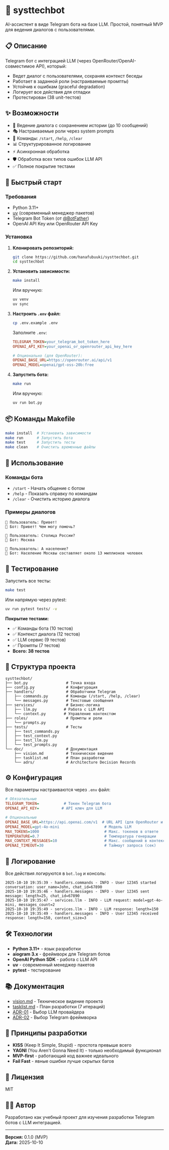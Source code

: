 # 🤖 systtechbot

AI-ассистент в виде Telegram бота на базе LLM. Простой, понятный MVP для ведения диалогов с пользователями.

## 📋 Описание

Telegram бот с интеграцией LLM (через OpenRouter/OpenAI-совместимое API), который:
- Ведет диалог с пользователями, сохраняя контекст беседы
- Работает в заданной роли (настраиваемые промпты)
- Устойчив к ошибкам (graceful degradation)
- Логирует все действия для отладки
- Протестирован (38 unit-тестов)

## ✨ Возможности

- 💬 Ведение диалога с сохранением истории (до 10 сообщений)
- 🎭 Настраиваемые роли через system prompts
- 🔄 Команды: `/start`, `/help`, `/clear`
- 📊 Структурированное логирование
- ⚡ Асинхронная обработка
- 🛡️ Обработка всех типов ошибок LLM API
- ✅ Полное покрытие тестами

## 🚀 Быстрый старт

### Требования

- Python 3.11+
- [uv](https://github.com/astral-sh/uv) (современный менеджер пакетов)
- Telegram Bot Token (от [@BotFather](https://t.me/BotFather))
- OpenAI API Key или OpenRouter API Key

### Установка

1. **Клонировать репозиторий:**
   ```bash
   git clone https://github.com/hanafubuuki/systtechbot.git
   cd systtechbot
   ```

2. **Установить зависимости:**
   ```bash
   make install
   ```
   
   Или вручную:
   ```bash
   uv venv
   uv sync
   ```

3. **Настроить `.env` файл:**
   ```bash
   cp .env.example .env
   ```
   
   Заполните `.env`:
   ```ini
   TELEGRAM_TOKEN=your_telegram_bot_token_here
   OPENAI_API_KEY=your_openai_or_openrouter_api_key_here
   
   # Опционально (для OpenRouter):
   OPENAI_BASE_URL=https://openrouter.ai/api/v1
   OPENAI_MODEL=openai/gpt-oss-20b:free
   ```

4. **Запустить бота:**
   ```bash
   make run
   ```
   
   Или вручную:
   ```bash
   uv run bot.py
   ```

## 📦 Команды Makefile

```bash
make install  # Установить зависимости
make run      # Запустить бота
make test     # Запустить тесты
make clean    # Очистить временные файлы
```

## 🎯 Использование

### Команды бота

- `/start` - Начать общение с ботом
- `/help` - Показать справку по командам
- `/clear` - Очистить историю диалога

### Примеры диалогов

```
👤 Пользователь: Привет!
🤖 Бот: Привет! Чем могу помочь?

👤 Пользователь: Столица России?
🤖 Бот: Москва

👤 Пользователь: А население?
🤖 Бот: Население Москвы составляет около 13 миллионов человек
```

## 🧪 Тестирование

Запустить все тесты:
```bash
make test
```

Или напрямую через pytest:
```bash
uv run pytest tests/ -v
```

**Покрытие тестами:**
- ✅ Команды бота (10 тестов)
- ✅ Контекст диалога (12 тестов)
- ✅ LLM сервис (9 тестов)
- ✅ Промпты (7 тестов)
- **Всего: 38 тестов**

## 📁 Структура проекта

```
systtechbot/
├── bot.py                 # Точка входа
├── config.py              # Конфигурация
├── handlers/              # Обработчики Telegram
│   ├── commands.py        # Команды (/start, /help, /clear)
│   └── messages.py        # Текстовые сообщения
├── services/              # Бизнес-логика
│   ├── llm.py            # Работа с LLM API
│   └── context.py        # Управление контекстом
├── roles/                 # Промпты и роли
│   └── prompts.py        
├── tests/                 # Тесты
│   ├── test_commands.py
│   ├── test_context.py
│   ├── test_llm.py
│   └── test_prompts.py
└── doc/                   # Документация
    ├── vision.md          # Техническое видение
    ├── tasklist.md        # План разработки
    └── adrs/              # Architecture Decision Records
```

## ⚙️ Конфигурация

Все параметры настраиваются через `.env` файл:

```ini
# Обязательные
TELEGRAM_TOKEN=           # Токен Telegram бота
OPENAI_API_KEY=          # API ключ для LLM

# Опциональные
OPENAI_BASE_URL=https://api.openai.com/v1  # URL API (для OpenRouter и др.)
OPENAI_MODEL=gpt-4o-mini                    # Модель LLM
MAX_TOKENS=1000                             # Макс. токенов в ответе
TEMPERATURE=0.7                             # Температура генерации
MAX_CONTEXT_MESSAGES=10                     # Макс. сообщений в контексте
OPENAI_TIMEOUT=30                           # Таймаут запроса (сек)
```

## 📝 Логирование

Все действия логируются в `bot.log` и консоль:

```
2025-10-10 19:35:39 - handlers.commands - INFO - User 12345 started conversation: user_name=John, chat_id=67890
2025-10-10 19:35:46 - handlers.messages - INFO - User 12345 sent message: length=25, chat_id=67890
2025-10-10 19:35:47 - services.llm - INFO - LLM request: model=gpt-4o-mini, messages_count=2
2025-10-10 19:35:49 - services.llm - INFO - LLM response: length=150
2025-10-10 19:35:49 - handlers.messages - INFO - User 12345 received response: length=150, context_size=3
```

## 🛠️ Технологии

- **Python 3.11+** - язык разработки
- **aiogram 3.x** - фреймворк для Telegram ботов
- **OpenAI Python SDK** - работа с LLM API
- **uv** - современный менеджер пакетов
- **pytest** - тестирование

## 📚 Документация

- [vision.md](doc/vision.md) - Техническое видение проекта
- [tasklist.md](doc/tasklist.md) - План разработки (7 итераций)
- [ADR-01](doc/adrs/ADR-01.md) - Выбор LLM провайдера
- [ADR-02](doc/adrs/ADR-02.md) - Выбор Telegram фреймворка

## 🔧 Принципы разработки

- **KISS** (Keep It Simple, Stupid) - простота превыше всего
- **YAGNI** (You Aren't Gonna Need It) - только необходимый функционал
- **MVP-first** - работающий код важнее идеального
- **Fail Fast** - явные ошибки лучше скрытых багов

## 📄 Лицензия

MIT

## 👨‍💻 Автор

Разработано как учебный проект для изучения разработки Telegram ботов с LLM интеграцией.

---

**Версия:** 0.1.0 (MVP)  
**Дата:** 2025-10-10
